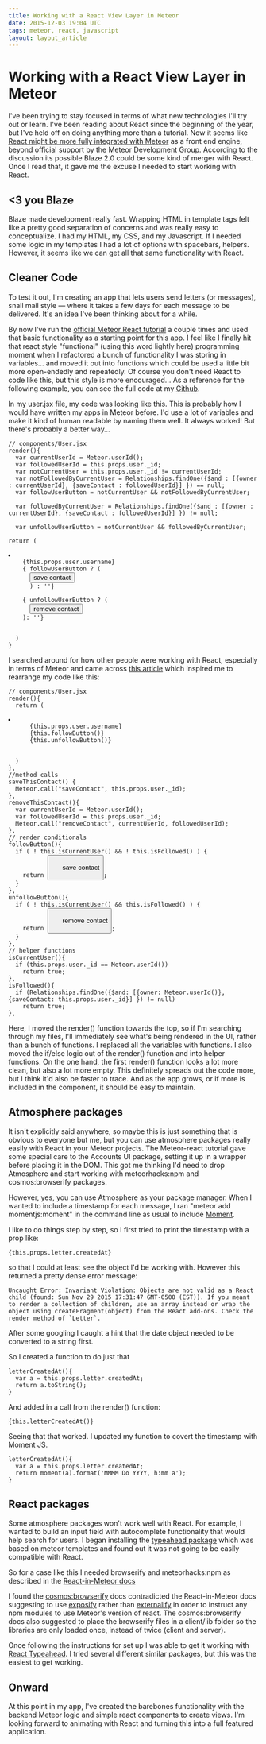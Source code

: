 ```yaml
---
title: Working with a React View Layer in Meteor
date: 2015-12-03 19:04 UTC
tags: meteor, react, javascript
layout: layout_article
---
```


# Working with a React View Layer in Meteor

I've been trying to stay focused in terms of what new technologies I'll try out or learn. I've been reading about React since the beginning of the year, but I've held off on doing anything more than a tutorial. Now it seems like [React might be more fully integrated with Meteor](https://forums.meteor.com/t/next-steps-on-blaze-and-the-view-layer/13561) as a front end engine, beyond official support by the Meteor Development Group. According to the discussion its possible Blaze 2.0 could be some kind of merger with React. Once I read that, it gave me the excuse I needed to start working with React.

## <3 you Blaze

Blaze made development really fast. Wrapping HTML in template tags felt like a pretty good separation of concerns and was really easy to conceptualize. I had my HTML, my CSS, and my Javascript. If I needed some logic in my templates I had a lot of options with spacebars, helpers. However, it seems like we can get all that same functionality with React.

## Cleaner Code

To test it out, I'm creating an app that lets users send letters (or messages), snail mail style — where it takes a few days for each message to be delivered. It's an idea I've been thinking about for a while.

By now I've run the [official Meteor React tutorial](https://www.meteor.com/tutorials/react/creating-an-app) a couple times and used that basic functionality as a starting point for this app. I feel like I finally hit that react style "functional" (using this word lightly here) programming moment when I refactored a bunch of functionality I was storing in variables... and moved it out into functions which could be used a little bit more open-endedly and repeatedly. Of course you don't need React to code like this, but this style is more encouraged... As a reference for the following example, you can see the full code at my [Github](https://github.com/austinsamsel/snail).

In my user.jsx file, my code was looking like this. This is probably how I would have written my apps in Meteor before. I'd use a lot of variables and make it kind of human readable by naming them well. It always worked! But there's probably a better way…

<pre><code class="language-javascript">// components/User.jsx
render(){
  var currentUserId = Meteor.userId();
  var followedUserId = this.props.user._id;
  var notCurrentUser = this.props.user._id != currentUserId;
  var notFollowedByCurrentUser = Relationships.findOne({$and : [{owner : currentUserId}, {saveContact : followedUserId}] }) == null;
  var followUserButton = notCurrentUser && notFollowedByCurrentUser;

  var followedByCurrentUser = Relationships.findOne({$and : [{owner : currentUserId}, {saveContact : followedUserId}] }) != null;

  var unfollowUserButton = notCurrentUser && followedByCurrentUser;

return (
  <li>
    {this.props.user.username}
    { followUserButton ? (
      <button className="save" onClick={this.saveThisContact}>save contact</button>
      ) : ''}

    { unfollowUserButton ? (
      <button className="remove" onClick={this.removeThisContact}>remove contact</button>
    ): ''}
  </li>
  )
}</code></pre>

I searched around for how other people were working with React, especially in terms of Meteor and came across [this article](http://blog.differential.com/react-for-meteor-developers/) which inspired me to rearrange my code like this:

<pre><code class="language-javascript">// components/User.jsx
render(){
  return (
    <li>
      {this.props.user.username}
      {this.followButton()}
      {this.unfollowButton()}
    </li>
  )
},
//method calls
saveThisContact() {
  Meteor.call("saveContact", this.props.user._id);
},
removeThisContact(){
  var currentUserId = Meteor.userId();
  var followedUserId = this.props.user._id;
  Meteor.call("removeContact", currentUserId, followedUserId);
},
// render conditionals
followButton(){
  if ( ! this.isCurrentUser() && ! this.isFollowed() ) {
    return <button
      className="save"
      onClick={this.saveThisContact}>
      save contact
    </button>;
  }
},
unfollowButton(){
  if ( ! this.isCurrentUser() && this.isFollowed() ) {
    return <button
      className="remove"
      onClick={this.removeThisContact}>
      remove contact
    </button>;
  }
},
// helper functions
isCurrentUser(){
  if (this.props.user._id == Meteor.userId())
    return true;
},
isFollowed(){
  if (Relationships.findOne({$and: [{owner: Meteor.userId()}, {saveContact: this.props.user._id}] }) != null)
    return true;
},</code></pre>

Here, I moved the render() function towards the top, so if I'm searching through my files, I'll immediately see what's being rendered in the UI, rather than a bunch of functions. I replaced all the variables with functions. I also moved the if/else logic out of the render() function and into helper functions. On the one hand, the first render() function looks a lot more clean, but also a lot more empty. This definitely spreads out the code more, but I think it'd also be faster to trace. And as the app grows, or if more is included in the component, it should be easy to maintain.

## Atmosphere packages

It isn't explicitly said anywhere, so maybe this is just something that is obvious to everyone but me, but you can use atmosphere packages really easily with React in your Meteor projects. The Meteor-react tutorial gave some special care to the Accounts UI package, setting it up in a wrapper before placing it in the DOM. This got me thinking I'd need to drop Atmosphere and start working with meteorhacks:npm and cosmos:browserify packages.

However, yes, you can use Atmosphere as your package manager. When I wanted to include a timestamp for each message, I ran "meteor add momentjs:moment" in the command line as usual to include [Moment](http://momentjs.com/).

I like to do things step by step, so I first tried to print the timestamp with a prop like:

<pre><code class="language-javascript">{this.props.letter.createdAt}</code></pre>

so that I could at least see the object I'd be working with. However this returned a pretty dense error message:

<pre><code>Uncaught Error: Invariant Violation: Objects are not valid as a React child (found: Sun Nov 29 2015 17:31:47 GMT-0500 (EST)). If you meant to render a collection of children, use an array instead or wrap the object using createFragment(object) from the React add-ons. Check the render method of `Letter`.</code></pre>

After some googling I caught a hint that the date object needed to be converted to a string first.

So I created a function to do just that

<pre><code class="language-javascript">letterCreatedAt(){
  var a = this.props.letter.createdAt;
  return a.toString();
}</code></pre>

And added in a call from the render() function:

<pre><code class="language-javascript">{this.letterCreatedAt()}</code></pre>

Seeing that that worked. I updated my function to covert the timestamp with Moment JS.

<pre><code class="language-javascript">letterCreatedAt(){
  var a = this.props.letter.createdAt;
  return moment(a).format('MMMM Do YYYY, h:mm a');
}</code></pre>

## React packages

Some atmosphere packages won't work well with React. For example, I wanted to build an input field with autocomplete functionality that would help search for users. I began installing the [typeahead package](https://github.com/sergeyt/meteor-typeahead/) which was based on meteor templates and found out it was not going to be easily compatible with React.

So for a case like this I needed browserify and meteorhacks:npm as described in the [React-in-Meteor docs](http://react-in-meteor.readthedocs.org/en/latest/client-npm/)

I found the [cosmos:browserify](https://github.com/elidoran/cosmos-browserify) docs contradicted the React-in-Meteor docs suggesting to use [exposify](https://www.npmjs.com/package/browserify-exposify) rather than [externalify](https://www.npmjs.com/package/externalify) in order to instruct any npm modules to use Meteor's version of react. The cosmos:browserify docs also suggested to place the browserify files in a client/lib folder so the libraries are only loaded once, instead of twice (client and server).

Once following the instructions for set up I was able to get it working with [React Typeahead](https://www.npmjs.com/package/react-typeahead). I tried several different similar packages, but this was the easiest to get working.


## Onward

At this point in my app, I've created the barebones functionality with the backend Meteor logic and simple react components to create views. I'm looking forward to animating with React and turning this into a full featured application.
